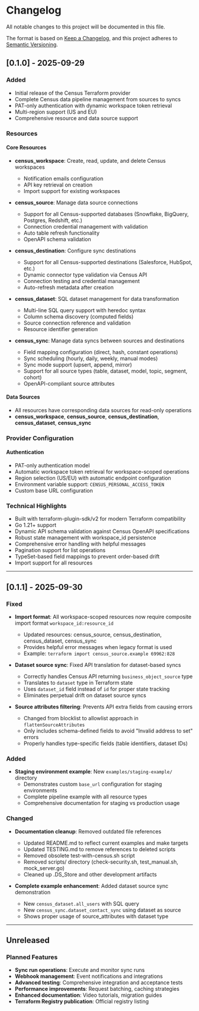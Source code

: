 # Changelog

All notable changes to this project will be documented in this file.

The format is based on [Keep a Changelog](https://keepachangelog.com/en/1.0.0/),
and this project adheres to [Semantic Versioning](https://semver.org/spec/v2.0.0.html).

## [0.1.0] - 2025-09-29

### Added

- Initial release of the Census Terraform provider
- Complete Census data pipeline management from sources to syncs
- PAT-only authentication with dynamic workspace token retrieval
- Multi-region support (US and EU)
- Comprehensive resource and data source support

### Resources

#### Core Resources
- **census_workspace**: Create, read, update, and delete Census workspaces
  - Notification emails configuration
  - API key retrieval on creation
  - Import support for existing workspaces

- **census_source**: Manage data source connections
  - Support for all Census-supported databases (Snowflake, BigQuery, Postgres, Redshift, etc.)
  - Connection credential management with validation
  - Auto table refresh functionality
  - OpenAPI schema validation

- **census_destination**: Configure sync destinations
  - Support for all Census-supported destinations (Salesforce, HubSpot, etc.)
  - Dynamic connector type validation via Census API
  - Connection testing and credential management
  - Auto-refresh metadata after creation

- **census_dataset**: SQL dataset management for data transformation
  - Multi-line SQL query support with heredoc syntax
  - Column schema discovery (computed fields)
  - Source connection reference and validation
  - Resource identifier generation

- **census_sync**: Manage data syncs between sources and destinations
  - Field mapping configuration (direct, hash, constant operations)
  - Sync scheduling (hourly, daily, weekly, manual modes)
  - Sync mode support (upsert, append, mirror)
  - Support for all source types (table, dataset, model, topic, segment, cohort)
  - OpenAPI-compliant source attributes

#### Data Sources
- All resources have corresponding data sources for read-only operations
- **census_workspace**, **census_source**, **census_destination**, **census_dataset**, **census_sync**

### Provider Configuration

#### Authentication
- PAT-only authentication model
- Automatic workspace token retrieval for workspace-scoped operations
- Region selection (US/EU) with automatic endpoint configuration
- Environment variable support: `CENSUS_PERSONAL_ACCESS_TOKEN`
- Custom base URL configuration

### Technical Highlights

- Built with terraform-plugin-sdk/v2 for modern Terraform compatibility
- Go 1.21+ support
- Dynamic API schema validation against Census OpenAPI specifications
- Robust state management with workspace_id persistence
- Comprehensive error handling with helpful messages
- Pagination support for list operations
- TypeSet-based field mappings to prevent order-based drift
- Import support for all resources

---

## [0.1.1] - 2025-09-30

### Fixed

- **Import format**: All workspace-scoped resources now require composite import format `workspace_id:resource_id`
  - Updated resources: census_source, census_destination, census_dataset, census_sync
  - Provides helpful error messages when legacy format is used
  - Example: `terraform import census_source.example 69962:828`

- **Dataset source sync**: Fixed API translation for dataset-based syncs
  - Correctly handles Census API returning `business_object_source` type
  - Translates to `dataset` type in Terraform state
  - Uses `dataset_id` field instead of `id` for proper state tracking
  - Eliminates perpetual drift on dataset source syncs

- **Source attributes filtering**: Prevents API extra fields from causing errors
  - Changed from blocklist to allowlist approach in `flattenSourceAttributes`
  - Only includes schema-defined fields to avoid "Invalid address to set" errors
  - Properly handles type-specific fields (table identifiers, dataset IDs)

### Added

- **Staging environment example**: New `examples/staging-example/` directory
  - Demonstrates custom `base_url` configuration for staging environments
  - Complete pipeline example with all resource types
  - Comprehensive documentation for staging vs production usage

### Changed

- **Documentation cleanup**: Removed outdated file references
  - Updated README.md to reflect current examples and make targets
  - Updated TESTING.md to remove references to deleted scripts
  - Removed obsolete test-with-census.sh script
  - Removed scripts/ directory (check-security.sh, test_manual.sh, mock_server.go)
  - Cleaned up .DS_Store and other development artifacts

- **Complete example enhancement**: Added dataset source sync demonstration
  - New `census_dataset.all_users` with SQL query
  - New `census_sync.dataset_contact_sync` using dataset as source
  - Shows proper usage of source_attributes with dataset type

---

## Unreleased

### Planned Features

- **Sync run operations**: Execute and monitor sync runs
- **Webhook management**: Event notifications and integrations
- **Advanced testing**: Comprehensive integration and acceptance tests
- **Performance improvements**: Request batching, caching strategies
- **Enhanced documentation**: Video tutorials, migration guides
- **Terraform Registry publication**: Official registry listing